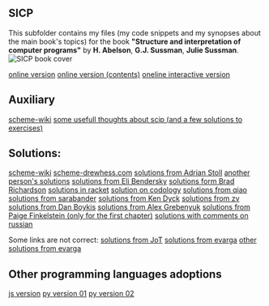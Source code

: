 ## SICP
This subfolder contains my files (my code snippets and my synopses about the main book's topics) 
for the book  **"Structure and interpretation of computer programs"** by **H. Abelson**, **G.J. Sussman**, **Julie Sussman**.
![SICP book cover](https://mitpress.mit.edu/sites/default/files/sicp/full-text/book/cover.jpg "SICP book cover")

[online version](https://mitpress.mit.edu/sites/default/files/sicp/full-text/book/book.html)
[online version (contents)](https://mitpress.mit.edu/sites/default/files/sicp/full-text/book/book-Z-H-4.html)
[oneline interactive version](https://xuanji.appspot.com/isicp/)


## Auxiliary
[scheme-wiki](http://community.schemewiki.org/)
[some usefull thoughts about scip (and a few solutions to exercises)](https://tekkie.wordpress.com/)

## Solutions:
[scheme-wiki](http://community.schemewiki.org/?SICP-Solutions)
[scheme-drewhess.com](http://wiki.drewhess.com/wiki/Category:SICP_solutions)
[solutions from Adrian Stoll](https://adrianstoll.com/sicp/)
[another person's solutions](https://www.inchmeal.io/)
[solutions from Eli Bendersky](https://eli.thegreenplace.net/tag/sicp)
[solutions form Brad Richardson](https://gitlab.com/everythingfunctional/SICP-Solutions)
[solutions in racket](https://wizardbook.wordpress.com/solutions-index/)
[solution on codology](https://codology.net/)
[solutions from qiao](https://github.com/qiao/sicp-solutions)
[solutions from sarabander](https://github.com/sarabander/p2pu-sicp)
[solutions from Ken Dyck](https://kendyck.com/?s=SICP)
[solutions from zv](http://zv.github.io/)
[solutions from Dan Boykis](http://danboykis.com/categories/sicp/)
[solutions from Alex Grebenyuk](https://github.com/kean/SICP)
[solutions from Paige Finkelstein (only for the first chapter)](https://github.com/bolducp/SICP)
[solutions with comments on russian](http://sicp.sergeykhenkin.com/)

Some links are not correct:
[solutions from JoT](http://jots-jottings.blogspot.com/p/sicp-exercise-index.html)
[solutions from evarga](https://evarga.gitbooks.io/solutions-guide-for-the-sicp-book/content/)
[other solutions from evarga](https://github.com/evarga/sicp-solutions)


## Other programming languages adoptions
[js version](https://source-academy.github.io/sicp/)
[py version 01](https://composingprograms.com/)
[py version 02](https://wizardforcel.gitbooks.io/sicp-in-python/content/)
